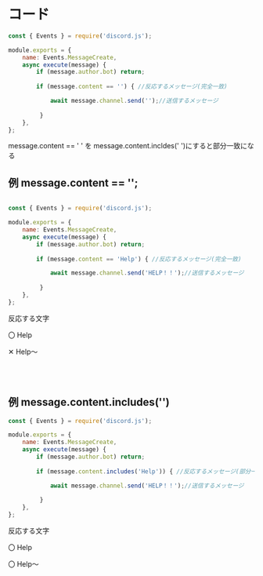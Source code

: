 # コード
```JavaScript
const { Events } = require('discord.js');

module.exports = {
	name: Events.MessageCreate,
	async execute(message) {
        if (message.author.bot) return;
        
        if (message.content == '') { //反応するメッセージ(完全一致)     

            await message.channel.send('');//送信するメッセージ
            
         }
	},
};
``` 

message.content == ' ' を 
message.content.incldes(' ')にすると部分一致になる 


## 例 message.content == '';


```JavaScript

const { Events } = require('discord.js');

module.exports = {
	name: Events.MessageCreate,
	async execute(message) {
        if (message.author.bot) return;
        
        if (message.content == 'Help') { //反応するメッセージ(完全一致)     

            await message.channel.send('HELP！！');//送信するメッセージ
            
         }
	},
};
``` 
反応する文字 

〇 Help 

✕ Help～ 

<br>

<br>

## 例 message.content.includes('')

```JavaScript
const { Events } = require('discord.js');

module.exports = {
	name: Events.MessageCreate,
	async execute(message) {
        if (message.author.bot) return;
        
        if (message.content.includes('Help')) { //反応するメッセージ(部分一致)     

            await message.channel.send('HELP！！');//送信するメッセージ
            
         }
	},
};
``` 
反応する文字 

〇 Help 

〇 Help～